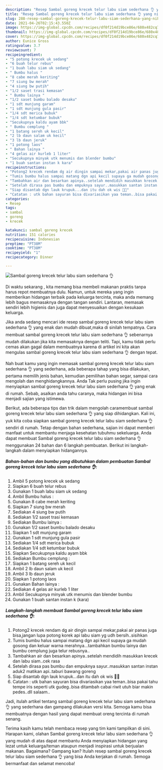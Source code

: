 ```yaml
---
description: "Resep Sambal goreng krecek telur labu siam sederhana 👌 yang nikmat Untuk Jualan"
title: "Resep Sambal goreng krecek telur labu siam sederhana 👌 yang nikmat Untuk Jualan"
slug: 288-resep-sambal-goreng-krecek-telur-labu-siam-sederhana-yang-nikmat-untuk-jualan
date: 2021-04-26T02:15:43.550Z
image: https://img-global.cpcdn.com/recipes/df0f214d19bce86e/680x482cq70/sambal-goreng-krecek-telur-labu-siam-sederhana-👌-foto-resep-utama.jpg
thumbnail: https://img-global.cpcdn.com/recipes/df0f214d19bce86e/680x482cq70/sambal-goreng-krecek-telur-labu-siam-sederhana-👌-foto-resep-utama.jpg
cover: https://img-global.cpcdn.com/recipes/df0f214d19bce86e/680x482cq70/sambal-goreng-krecek-telur-labu-siam-sederhana-👌-foto-resep-utama.jpg
author: Eunice Gross
ratingvalue: 3.7
reviewcount: 7
recipeingredient:
- "5 potong krecek uk sedang"
- "6 buah telur rebus"
- "1 buah labu siam uk sedang"
- " Bumbu halus "
- "8 cabe merah keriting"
- "7 siung bw merah"
- "4 siung bw putih"
- "1/2 saset trasi kemasan"
- " Bumbu lainya "
- "1/2 saset bumbu balado desaku"
- "1 sdt munjung garam"
- "1 sdt munjung gula pasir"
- "1/4 sdt merica bubuk"
- "1/4 sdt ketumbar bubuk"
- "Secukupnya kaldu ayam bbk"
- " Bumbu cemplung "
- "1 batang sereh uk kecil"
- "2 lb daun salam uk kecil"
- "3 lb daun jeruk"
- "1 potong laos"
- " Bahan lainya "
- "4 gelas air kurleb 1 liter"
- "Secukupnya minyak utk menumis dan blender bumbu"
- "1 buah santan instan k kara"
recipeinstructions:
- "Potong2 krecek rendam dg air dingin sampai mekar,pakai air panas juga bisa,jangan lupa potong korek api labu siam yg udh bersih..sisihkan"
- "Tumis bumbu halus sampai matang dgn api kecil supaya ga mudah gosong dan keluar warna merahnya...tambahkan bumbu lainya dan bumbu cemplung juga telur rebusnya.."
- "Tambahkan air dan besarkan apinya..setelah mendidih masukkan krecek dan labu siam..cek rasa"
- "Setelah dirasa pas bumbu dan empuknya sayur..masukkan santan instan aduk2 matikan api..taburi bawang goreng"
- "Siap disantab dgn lauk krupuk...dan itu dah ok wis 🤭🤭"
- "Catatan : utk bahan sayuran bisa divariasikan yaa teman..bisa pakai tahu tempe iris seperti utk gudeg..bisa ditambah cabai riwit utuh biar makin pedes..dll salaam.."
categories:
- Resep
tags:
- sambal
- goreng
- krecek

katakunci: sambal goreng krecek 
nutrition: 151 calories
recipecuisine: Indonesian
preptime: "PT38M"
cooktime: "PT38M"
recipeyield: "1"
recipecategory: Dinner

---
```



![Sambal goreng krecek telur labu siam sederhana 👌](https://img-global.cpcdn.com/recipes/df0f214d19bce86e/680x482cq70/sambal-goreng-krecek-telur-labu-siam-sederhana-👌-foto-resep-utama.jpg)

Di waktu  sekarang , kita memang bisa membeli makanan praktis tanpa harus repot membuatnya dulu. Namun, untuk mereka yang ingin memberikan hidangan terbaik pada keluarga tercinta, maka anda memang lebih bagus memasaknya dengan tangan sendiri. Lantaran, memasak sendiri lebih higienis dan juga dapat menyesuaikan dengan kesukaan keluarga.

Jika anda sedang mencari ide resep sambal goreng krecek telur labu siam sederhana 👌 yang enak dan mudah dibuat,maka di sinilah tempatnya. Cara membuat sambal goreng krecek telur labu siam sederhana 👌  sebenarnya mudah dilakukan jika kita memasaknya dengan teliti. Tapi, kamu tidak perlu cemas akan gagal dalam membuatnya 
karena di artikel ini kita akan mengulas sambal goreng krecek telur labu siam sederhana 👌 dengan tepat.  



Nah buat kamu yang ingin memasak sambal goreng krecek telur labu siam sederhana 👌 yang sederhana, ada beberapa tahap yang bisa dilakukan, pertama memilih jenis bahan, kemudian pemilihan bahan segar, sampai cara mengolah dan menghidangkannya. Anda Tak perlu pusing jika ingin menyiapkan sambal goreng krecek telur labu siam sederhana 👌 yang enak di rumah. Sebab, asalkan anda  tahu caranya, maka hidangan ini bisa menjadi sajian yang istimewa.

Berikut, ada beberapa tips dan trik dalam mengolah caramembuat sambal goreng krecek telur labu siam sederhana 👌 yang siap dihidangkan. Kali ini, yuk kita coba siapkan sambal goreng krecek telur labu siam sederhana 👌 sendiri di rumah. Tetap dengan bahan sederhana, sajian ini dapat memberi manfaat untuk membantu menjaga kesehatan tubuhmu sekeluarga. Anda dapat membuat Sambal goreng krecek telur labu siam sederhana 👌 menggunakan 24 bahan dan 6 langkah pembuatan. Berikut ini langkah-langkah dalam menyiapkan hidangannya.

<!--inarticleads1-->

##### Bahan-bahan dan bumbu yang dibutuhkan dalam pembuatan Sambal goreng krecek telur labu siam sederhana 👌:

1. Ambil 5 potong krecek uk sedang
1. Siapkan 6 buah telur rebus
1. Gunakan 1 buah labu siam uk sedang
1. Ambil  Bumbu halus :
1. Gunakan 8 cabe merah keriting
1. Siapkan 7 siung bw merah
1. Sediakan 4 siung bw putih
1. Sediakan 1/2 saset trasi kemasan
1. Sediakan  Bumbu lainya :
1. Gunakan 1/2 saset bumbu balado desaku
1. Siapkan 1 sdt munjung garam
1. Gunakan 1 sdt munjung gula pasir
1. Sediakan 1/4 sdt merica bubuk
1. Sediakan 1/4 sdt ketumbar bubuk
1. Siapkan Secukupnya kaldu ayam bbk
1. Sediakan  Bumbu cemplung :
1. Siapkan 1 batang sereh uk kecil
1. Ambil 2 lb daun salam uk kecil
1. Ambil 3 lb daun jeruk
1. Siapkan 1 potong laos
1. Gunakan  Bahan lainya :
1. Sediakan 4 gelas air kurleb 1 liter
1. Ambil Secukupnya minyak utk menumis dan blender bumbu
1. Gunakan 1 buah santan instan k (kara)




<!--inarticleads2-->

##### Langkah-langkah membuat Sambal goreng krecek telur labu siam sederhana 👌:

1. Potong2 krecek rendam dg air dingin sampai mekar,pakai air panas juga bisa,jangan lupa potong korek api labu siam yg udh bersih..sisihkan
1. Tumis bumbu halus sampai matang dgn api kecil supaya ga mudah gosong dan keluar warna merahnya...tambahkan bumbu lainya dan bumbu cemplung juga telur rebusnya..
1. Tambahkan air dan besarkan apinya..setelah mendidih masukkan krecek dan labu siam..cek rasa
1. Setelah dirasa pas bumbu dan empuknya sayur..masukkan santan instan aduk2 matikan api..taburi bawang goreng
1. Siap disantab dgn lauk krupuk...dan itu dah ok wis 🤭🤭
1. Catatan : utk bahan sayuran bisa divariasikan yaa teman..bisa pakai tahu tempe iris seperti utk gudeg..bisa ditambah cabai riwit utuh biar makin pedes..dll salaam..




Jadi, itulah artikel tentang  sambal goreng krecek telur labu siam sederhana 👌  yang sederhana dan gampang dilakukan versi kita. Semoga kamu bisa membuatnya dengan hasil yang dapat membuat oreng tercinta di rumah senang. 

Terima kasih kamu telah membaca resep yang tim kami tampilkan di sini. Harapan kami, olahan  Sambal goreng krecek telur labu siam sederhana 👌 yang mudah di atas dapat membantu Anda menyiapkan hidangan yang lezat untuk keluarga/teman ataupun menjadi inspirasi untuk berjualan makanan. Bagaimana? Gampang kan? Itulah resep sambal goreng krecek telur labu siam sederhana 👌 yang bisa Anda kerjakan di rumah. Semoga bermanfaat dan selamat mencoba!

